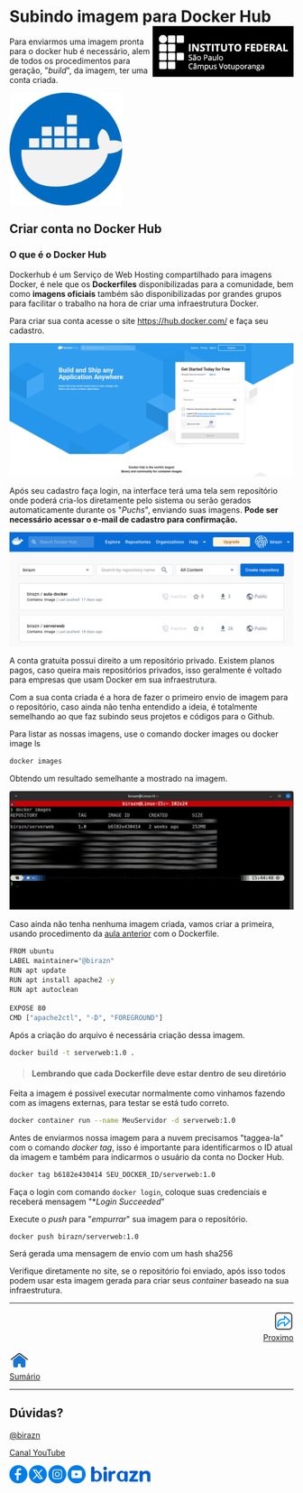 # Subindo imagem para Docker Hub <img align="right" src="../img/vtp_ifsp-pb.png" width="250">

Para enviarmos uma imagem pronta para o docker hub é necessário, alem de todos os procedimentos para geração, "*build*", da imagem, ter uma conta criada.

<img align="center" src="../img/docker.png" width="200" />

## Criar conta no Docker Hub

### O que é o Docker Hub

Dockerhub é um Serviço de Web Hosting compartilhado para imagens Docker, é nele que os **Dockerfiles** disponibilizadas para a comunidade, bem como **imagens oficiais** também são disponibilizadas por grandes grupos para facilitar o trabalho na hora de criar uma infraestrutura Docker.

Para criar sua conta acesse o site https://hub.docker.com/ e faça seu cadastro.

![](../img/dockerhub-tela.png)

Após seu cadastro faça login, na interface terá uma tela sem repositório onde poderá cria-los diretamente pelo sistema ou serão gerados automaticamente durante os "*Puchs*", enviando suas imagens. **Pode ser necessário acessar o e-mail de cadastro para confirmação.**

<img src="../img/dockerhub-repositorio.png"  />

A conta gratuita possui direito a um repositório privado. Existem planos pagos, caso queira mais repositórios privados, isso geralmente é voltado para empresas que usam Docker em sua infraestrutura.

Com a sua conta criada é a hora de fazer o primeiro envio de imagem para o repositório, caso ainda não tenha entendido a ideia, é totalmente semelhando ao que faz subindo seus projetos e códigos para o Github.

Para listar as nossas imagens, use o comando docker images ou docker image ls

```bash
docker images
```

Obtendo um resultado semelhante a mostrado na imagem.

![](../img/DockerImages.jpg)

Caso ainda não tenha nenhuma imagem criada, vamos criar a primeira, usando procedimento da [aula anterior](https://github.com/birazn/IDS-IFSPVTP/blob/master/Aulas/011-Primeiro_Dockerfile.md) com o Dockerfile.

```bash
FROM ubuntu
LABEL maintainer="@birazn"
RUN apt update
RUN apt install apache2 -y
RUN apt autoclean

EXPOSE 80
CMD ["apache2ctl", "-D", "FOREGROUND"]
```

Após a criação do arquivo é necessária criação dessa imagem.

```bash
docker build -t serverweb:1.0 .
```

> #### Lembrando que cada Dockerfile deve estar dentro de seu diretório

Feita a imagem é possivel executar normalmente como vinhamos fazendo com as imagens externas, para testar se está tudo correto.

```bash
docker container run --name MeuServidor -d serverweb:1.0
```

Antes de enviarmos nossa imagem para a nuvem precisamos "taggea-la" com o comando *docker tag*, isso é importante para identificarmos o ID atual da imagem e também para indicarmos o usuário da conta no Docker Hub.

```bash
docker tag b6182e430414 SEU_DOCKER_ID/serverweb:1.0
```

Faça o login com comando `docker login`, coloque suas credenciais e receberá mensagem "**Login Succeeded*"

Execute o *push* para "*empurrar*" sua imagem para o repositório.

```
docker push birazn/serverweb:1.0
```

Será gerada uma mensagem de envio com um hash sha256

Verifique diretamente no site, se o repositório foi enviado, após isso todos podem usar esta imagem gerada para criar seus *container* baseado na sua infraestrutura.

---
<p align="right">
  <a href="#">
     <img title="#" src="../img/seta-para-frente.png" width="35" />
  <br>
  Proximo
  </a>
</p> 

<p align="left">
<a href="https://github.com/birazn/IDS-IFSPVTP#sumário">
    <img src="../img/casa.png" width="35" />
  <br>
  Sumário
</a>
</p>

---

## Dúvidas?

[@birazn](https://www.instagram.com/birazn)

[Canal YouTube](https://www.youtube.com/birazn)

<img src="../img/social.png" width="250"/>